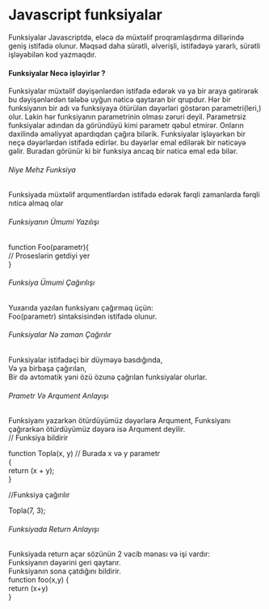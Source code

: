 # Javascript funksiyalar 
Funksiyalar Javascriptdə, eləcə də müxtəlif proqramlaşdırma dillərində geniş istifadə olunur. Məqsəd daha sürətli, əlverişli, istifadəyə yararlı, sürətli işləyəbilən kod yazmaqdır. 
#### Funksiyalar Necə işləyirlər ?
Funksiyalar müxtəlif dəyişənlərdən istifadə edərək və ya bir araya gətirərək bu dəyişənlərdən tələbə uyğun nəticə qaytaran bir qrupdur. Hər bir funksiyanın bir adı və funksiyaya ötürülən dəyərləri göstərən parametri(leri,) olur. Lakin hər funksiyanın parametrinin olması zəruri deyil. Parametrsiz funksiyalar adından da göründüyü kimi parametr qəbul etmirər. Onların daxilində əməliyyat apardıqdan çağıra bilərik. Funksiyalar işləyərkən bir neçə dəyərlərdən istifadə edirlər. bu dəyərlər emal edilərək bir nəticəyə gəlir. Buradan görünür ki bir funksiya ancaq bir nəticə emal edə bilər. <br>
###### Niye Mehz Funksiya
Funksiyada müxtəlif arqumentlərdən istifadə edərək fərqli zamanlarda fərqli nıticə almaq olar
######  Funksiyanın Ümumi Yazılışı 
function Foo(parametr){ <br>
    // Proseslərin getdiyi yer <br>
} 
###### Funksiya Ümumi Çağırılışı
Yuxarıda yazılan funksiyanı çağırmaq üçün: <br>
Foo(parametr) sintaksisindən istifadə olunur. <br>
###### Funksiyalar Nə zaman Çağırılır
Funksiyalar istifadəçi bir düyməyə basdığında,<br>
Və ya birbaşa çağırılan,<br>
Bir də avtomatik yəni özü özunə çağrılan funksiyalar olurlar.<br>
###### Prametr Və Arqument Anlayışı
Funksiyanı yazarkən ötürdüyümüz dəyərlərə Arqument, Funksiyanı çağırarkən ötürdüyümüz dəyərə isə Arqument deyilir.<br>
// Funksiya bildirir<br>  

function Topla(x, y) // Burada x və y parametr<br>
{<br>
    return (x + y);<br>
}<br>


//Funksiya çağırılır<br>

Topla(7, 3); <br>
###### Funksiyada Return Anlayışı
Funksiyada return açar sözünün 2 vacib mənası və işi vardır:<br>
Funksiyanın dəyərini geri qaytarır. <br>
Funksiyanın sona çatdığını bildirir.<br>
function foo(x,y) {<br>
    return (x+y)<br>
}<br>



